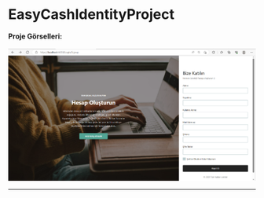# EasyCashIdentityProject
**Proje Görselleri:** <br/>
<br/>
![Sign Up Screenshots](https://github.com/Olyala94/TraversalCoreProje/blob/master/TraversalCoreProje/Screen.img/SignUp.png) <hr/>
